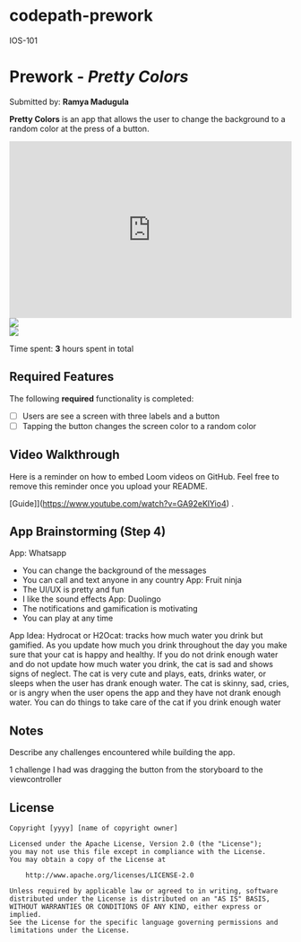 # codepath-prework
IOS-101

# Prework - *Pretty Colors*

Submitted by: **Ramya Madugula**

**Pretty Colors** is an app that allows the user to change the background to a random color at the press of a button. 
<div style="position: relative; padding-bottom: 62.5%; height: 0;"><iframe src="https://www.loom.com/embed/e7bfe1ad4e16476785d3f038913719ee?sid=4e92ab71-1a7e-487e-ab48-60051a0dfeb3" frameborder="0" webkitallowfullscreen mozallowfullscreen allowfullscreen style="position: absolute; top: 0; left: 0; width: 100%; height: 100%;"></iframe></div>

<div>
    <a href="https://www.loom.com/share/6641b6b3c5fa4534a4f0e8eaeee84793">
    </a>
    <a href="https://www.loom.com/share/6641b6b3c5fa4534a4f0e8eaeee84793">
      <img style="max-width:300px;" src="https://cdn.loom.com/sessions/thumbnails/6641b6b3c5fa4534a4f0e8eaeee84793-99a291ac227d1e50-full-play.gif">
    </a>
  </div>

  <div>
    <a href="https://www.loom.com/share/79a6d638e2794c0aa477d6c33f4373fd">
    </a>
    <a href="https://www.loom.com/share/79a6d638e2794c0aa477d6c33f4373fd">
      <img style="max-width:300px;" src="https://cdn.loom.com/sessions/thumbnails/79a6d638e2794c0aa477d6c33f4373fd-acfad7c727ed0512-full-play.gif">
    </a>
  </div>

Time spent: **3** hours spent in total

## Required Features

The following **required** functionality is completed:

- [ ] Users are see a screen with three labels and a button
- [ ] Tapping the button changes the screen color to a random color
 
## Video Walkthrough

Here is a reminder on how to embed Loom videos on GitHub. Feel free to remove this reminder once you upload your README. 

[Guide]](https://www.youtube.com/watch?v=GA92eKlYio4) .

## App Brainstorming (Step 4)

App: Whatsapp
- You can change the background of the messages 
- You can call and text anyone in any country 
App: Fruit ninja
- The UI/UX is pretty and fun
- I like the sound effects
App: Duolingo 
- The notifications and gamification is motivating 
- You can play at any time 

App Idea: Hydrocat or H2Ocat: tracks how much water you drink but gamified. As you update how much you drink throughout the day you make sure that your cat is happy and healthy. If you do not drink enough water and do not update how much water you drink, the cat is sad and shows signs of neglect. The cat is very cute and plays, eats, drinks water, or sleeps when the user has drank enough water. The cat is skinny, sad, cries, or is angry when the user opens the app and they have not drank enough water. You can do things to take care of the cat if you drink enough water

## Notes

Describe any challenges encountered while building the app.

1 challenge I had was dragging the button from the storyboard to the viewcontroller 

## License

    Copyright [yyyy] [name of copyright owner]

    Licensed under the Apache License, Version 2.0 (the "License");
    you may not use this file except in compliance with the License.
    You may obtain a copy of the License at

        http://www.apache.org/licenses/LICENSE-2.0

    Unless required by applicable law or agreed to in writing, software
    distributed under the License is distributed on an "AS IS" BASIS,
    WITHOUT WARRANTIES OR CONDITIONS OF ANY KIND, either express or implied.
    See the License for the specific language governing permissions and
    limitations under the License.
